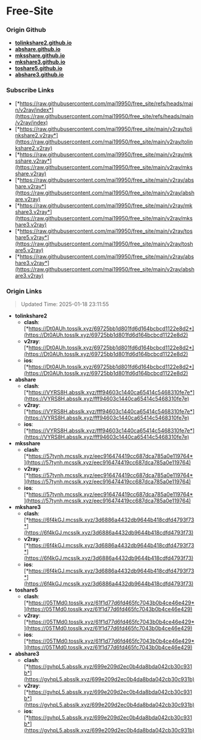 # Free-Site

### Origin Github

- [**tolinkshare2.github.io**](https://github.com/tolinkshare2/tolinkshare2.github.io)
- [**abshare.github.io**](https://github.com/abshare/abshare.github.io)
- [**mksshare.github.io**](https://github.com/mksshare/mksshare.github.io)
- [**mkshare3.github.io**](https://github.com/mkshare3/mkshare3.github.io)
- [**toshare5.github.io**](https://github.com/toshare5/toshare5.github.io)
- [**abshare3.github.io**](https://github.com/abshare3/abshare3.github.io)

### Subscribe Links

- [*https://raw.githubusercontent.com/mai19950/free_site/refs/heads/main/v2ray/index*](https://raw.githubusercontent.com/mai19950/free_site/refs/heads/main/v2ray/index)
- [*https://raw.githubusercontent.com/mai19950/free_site/main/v2ray/tolinkshare2.v2ray*](https://raw.githubusercontent.com/mai19950/free_site/main/v2ray/tolinkshare2.v2ray)
- [*https://raw.githubusercontent.com/mai19950/free_site/main/v2ray/mksshare.v2ray*](https://raw.githubusercontent.com/mai19950/free_site/main/v2ray/mksshare.v2ray)
- [*https://raw.githubusercontent.com/mai19950/free_site/main/v2ray/abshare.v2ray*](https://raw.githubusercontent.com/mai19950/free_site/main/v2ray/abshare.v2ray)
- [*https://raw.githubusercontent.com/mai19950/free_site/main/v2ray/mkshare3.v2ray*](https://raw.githubusercontent.com/mai19950/free_site/main/v2ray/mkshare3.v2ray)
- [*https://raw.githubusercontent.com/mai19950/free_site/main/v2ray/toshare5.v2ray*](https://raw.githubusercontent.com/mai19950/free_site/main/v2ray/toshare5.v2ray)
- [*https://raw.githubusercontent.com/mai19950/free_site/main/v2ray/abshare3.v2ray*](https://raw.githubusercontent.com/mai19950/free_site/main/v2ray/abshare3.v2ray)

### Origin Links

> Updated Time: 2025-01-18 23:11:55

- **tolinkshare2**
  - **clash**: [*https://Dt0AUh.tosslk.xyz/69725bb1d801fd6d164bcbcd1122e8d2*](https://Dt0AUh.tosslk.xyz/69725bb1d801fd6d164bcbcd1122e8d2)
  - **v2ray**: [*https://Dt0AUh.tosslk.xyz/69725bb1d801fd6d164bcbcd1122e8d2*](https://Dt0AUh.tosslk.xyz/69725bb1d801fd6d164bcbcd1122e8d2)
  - **ios**: [*https://Dt0AUh.tosslk.xyz/69725bb1d801fd6d164bcbcd1122e8d2*](https://Dt0AUh.tosslk.xyz/69725bb1d801fd6d164bcbcd1122e8d2)
- **abshare**
  - **clash**: [*https://VYRS8H.absslk.xyz/fff94603c1440ca65414c5468310fe7e*](https://VYRS8H.absslk.xyz/fff94603c1440ca65414c5468310fe7e)
  - **v2ray**: [*https://VYRS8H.absslk.xyz/fff94603c1440ca65414c5468310fe7e*](https://VYRS8H.absslk.xyz/fff94603c1440ca65414c5468310fe7e)
  - **ios**: [*https://VYRS8H.absslk.xyz/fff94603c1440ca65414c5468310fe7e*](https://VYRS8H.absslk.xyz/fff94603c1440ca65414c5468310fe7e)
- **mksshare**
  - **clash**: [*https://57tynh.mcsslk.xyz/eec916474419cc687dca785a0e119764*](https://57tynh.mcsslk.xyz/eec916474419cc687dca785a0e119764)
  - **v2ray**: [*https://57tynh.mcsslk.xyz/eec916474419cc687dca785a0e119764*](https://57tynh.mcsslk.xyz/eec916474419cc687dca785a0e119764)
  - **ios**: [*https://57tynh.mcsslk.xyz/eec916474419cc687dca785a0e119764*](https://57tynh.mcsslk.xyz/eec916474419cc687dca785a0e119764)
- **mkshare3**
  - **clash**: [*https://6f4kGJ.mcsslk.xyz/3d6886a4432db9644b418cdfd4793f73*](https://6f4kGJ.mcsslk.xyz/3d6886a4432db9644b418cdfd4793f73)
  - **v2ray**: [*https://6f4kGJ.mcsslk.xyz/3d6886a4432db9644b418cdfd4793f73*](https://6f4kGJ.mcsslk.xyz/3d6886a4432db9644b418cdfd4793f73)
  - **ios**: [*https://6f4kGJ.mcsslk.xyz/3d6886a4432db9644b418cdfd4793f73*](https://6f4kGJ.mcsslk.xyz/3d6886a4432db9644b418cdfd4793f73)
- **toshare5**
  - **clash**: [*https://05TMd0.tosslk.xyz/61f1d77d6fd465fc7043b0b4ce46e429*](https://05TMd0.tosslk.xyz/61f1d77d6fd465fc7043b0b4ce46e429)
  - **v2ray**: [*https://05TMd0.tosslk.xyz/61f1d77d6fd465fc7043b0b4ce46e429*](https://05TMd0.tosslk.xyz/61f1d77d6fd465fc7043b0b4ce46e429)
  - **ios**: [*https://05TMd0.tosslk.xyz/61f1d77d6fd465fc7043b0b4ce46e429*](https://05TMd0.tosslk.xyz/61f1d77d6fd465fc7043b0b4ce46e429)
- **abshare3**
  - **clash**: [*https://gvhpL5.absslk.xyz/699e209d2ec0b4da8bda042cb30c931b*](https://gvhpL5.absslk.xyz/699e209d2ec0b4da8bda042cb30c931b)
  - **v2ray**: [*https://gvhpL5.absslk.xyz/699e209d2ec0b4da8bda042cb30c931b*](https://gvhpL5.absslk.xyz/699e209d2ec0b4da8bda042cb30c931b)
  - **ios**: [*https://gvhpL5.absslk.xyz/699e209d2ec0b4da8bda042cb30c931b*](https://gvhpL5.absslk.xyz/699e209d2ec0b4da8bda042cb30c931b)
